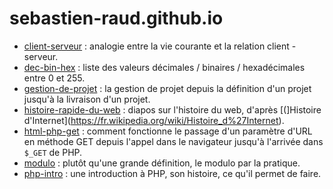 # sebastien-raud.github.io

- [client-serveur](https://sebastien-raud.github.io/client-serveur/) : analogie entre la vie courante et la relation client - serveur.
- [dec-bin-hex](https://sebastien-raud.github.io/dec-bin-hex/) : liste des valeurs décimales / binaires / hexadécimales entre 0 et 255.
- [gestion-de-projet](https://sebastien-raud.github.io/gestion-de-projet) : la gestion de projet depuis la définition d'un projet jusqu'à la livraison d'un projet.
- [histoire-rapide-du-web](https://sebastien-raud.github.io/histoire-rapide-du-web/) : diapos sur l'histoire du web, d'après [(]Histoire d'Internet](https://fr.wikipedia.org/wiki/Histoire_d%27Internet).
- [html-php-get](https://sebastien-raud.github.io/html-php-get/) : comment fonctionne le passage d'un paramètre d'URL en méthode GET depuis l'appel dans le navigateur jusqu'à l'arrivée dans ``$_GET`` de PHP.
- [modulo](https://sebastien-raud.github.io/modulo/) : plutôt qu'une grande définition, le modulo par la pratique.
- [php-intro](https://sebastien-raud.github.io/php-intro/) : une introduction à PHP, son histoire, ce qu'il permet de faire.